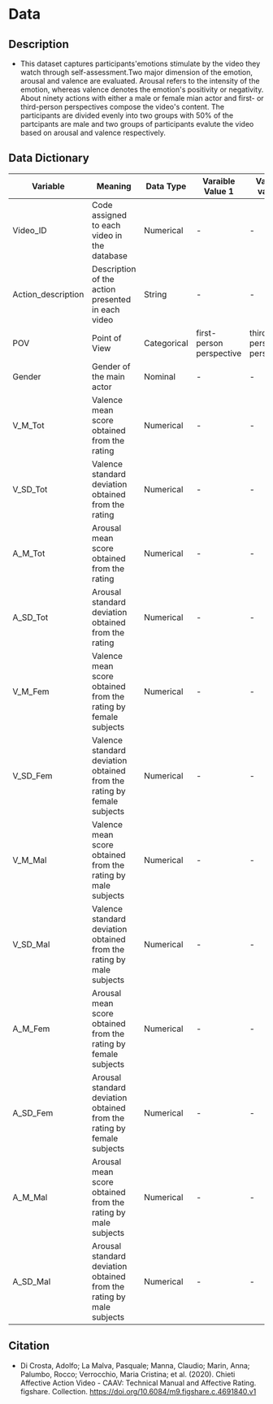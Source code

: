 # Data
## Description
-  This dataset captures participants'emotions stimulate by the video they watch through self-assessment.Two major dimension of the emotion, arousal and valence are evaluated. Arousal refers to the intensity of the emotion, whereas valence denotes the emotion's positivity or negativity. About ninety actions with either a male or female mian actor and first- or third-person perspectives compose the video's content. The participants are divided evenly into two groups with 50% of the partcipants are male and two groups of participants evalute the video based on arousal and valence respectively. 
## Data Dictionary

| Variable | Meaning | Data Type | Varaible Value 1 | Variable value 3 | Unit| range |
|----------|------------|-------------|-----------|-------|------|------|
|Video_ID|Code assigned to each video in the database| Numerical|     -      |    -   |   -   |   -   |
|Action_description|Description of the action presented in each video| String|     -   |     -   |   -   | -| 
|POV|Point of View| Categorical| first-person perspective| third-person perspective|   -   |  -    |
|Gender|Gender of the main actor| Nominal|     -      |     -  |    -  |  -    |
|V_M_Tot|Valence mean score obtained from the rating|Numerical|     -      |   -    |   -   | -   | 
|V_SD_Tot|Valence standard deviation obtained from the rating| Numerical|      -     |   -    |     - |    -  |
|A_M_Tot|Arousal mean score obtained from the rating|Numerical|       -    |    -   |   -   |  -    |
|A_SD_Tot|Arousal standard deviation obtained from the rating|Numerical|      -     |    -   |   -   | -   | 
|V_M_Fem| Valence mean score obtained from the rating by female subjects|Numerical|     -      |-       |  -    |   -   |
|V_SD_Fem|Valence standard deviation obtained from the rating by female subjects|Numerical|     -   |    -   |  -    | -    |
|V_M_Mal|Valence mean score obtained from the rating by male subjects|Numerical|     -      |   -    |   -   | -   | 
|V_SD_Mal|Valence standard deviation obtained from the rating by male subjects|Numerical|   -     | -      | -     |  -    |
|A_M_Fem|Arousal mean score obtained from the rating by female subjects| Numerical|    -     |  -     |  -    |   -   |
|A_SD_Fem|Arousal standard deviation obtained from the rating by female subjects|Numerical|       -  |   -    |  -   | -    |
|A_M_Mal|Arousal mean score obtained from the rating by male subjects|Numerical|      -   |   -    |   -   |  -    |
|A_SD_Mal|Arousal standard deviation obtained from the rating by male subjects|Numerical|      -   |  -     |  -    |   -   |
## Citation
-  Di Crosta, Adolfo; La Malva, Pasquale; Manna, Claudio; Marin, Anna; Palumbo, Rocco; Verrocchio, Maria Cristina; et al. (2020). Chieti Affective Action Video - CAAV: Technical Manual and Affective Rating. figshare. Collection. https://doi.org/10.6084/m9.figshare.c.4691840.v1
